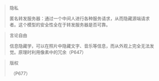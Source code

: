 > 隐私
>
> ​		匿名转发服务器：通过一个中间人进行各种服务请求，从而隐藏源端请求者。这个模型的安全性全在于转发服务器是否可靠。

> 言论自由
>
> ​		信息隐藏学，可以在照片中隐藏文字、音乐等信息，而从外观上完全无法发觉。原理时利用像素中的冗余（P647）

> 版权
>
> ​		（P677）
